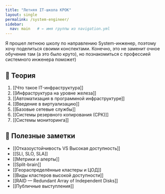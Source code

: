 ```yaml
---
title: "Летняя IT-школа КРОК"
layout: single
permalink: /system-engineer/
sidebar:
  nav: main   # ← имя группы из navigation.yml
---
```


Я прошел летнюю школу по направлению System-инженер, поэтому хочу поделиться своими конспектами. Конечно, это не заменит очное обучение там (а это было круто), но познакомиться с профессией системного инженера поможет)


## 📘 Теория
1) [[Что такое IT-инфраструктура]]
2) [[Инфраструктура на уровне железа]]
3) [[Автоматизация в программной инфраструктуре]]
4) [[Введение в виртуализацию]]
5) [[Базовые сетевые службы]]
6) [[Системы резервного копирования (СРК)]]
7) [[Системы мониторинга]]

## 🧠 Полезные заметки
- [[Отказоустойчивость VS Высокая доступность]]
- [[SLI, SLO, SLA]]
- [[Метрики и алерты]]
- [[Split-brain]]
- [[Геораспределённые кластеры и ЦОД]]
- [[Виды кластеров высокой доступности]]
- [[RAID — Redundant Array of Independent Disks]]
- [[Публичные выступления]]


